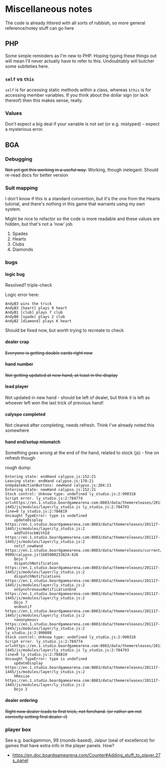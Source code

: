 # Miscellaneous notes

The code is already littered with all sorts of rubbish, so more general reference/notey stuff can go here

## PHP

Some simple reminders as I'm new to PHP. Hoping typing these things out will mean I'll never actually have to refer to this.
Undoubtably will butcher some subtleties here.

### `self` vs `this`

`self` is for accessing static methods within a class, whereas `$this` is for accessing member variables.
If you think about the dollar sign (or lack thereof) then this makes sense, really.

### Values

Don't expect a big deal if your variable is not set (or e.g. mistyped) - expect a mysterious error.

## BGA

### Debugging

~~Not yet got this working in a useful way.~~ Working, though inelegant. Should re-read docs for better version

### Suit mapping

I don't know if this is a standard convention, but it's the one from the Hearts tutorial,
and there's nothing in this game that warrants using my own system.

Might be nice to refactor so the code is more readable and these values are hidden, but that's not a 'now' job.

1. Spades
2. Hearts
3. Clubs
4. Diamonds

### bugs

#### logic bug

Resolved? triple-check

Logic error here:

```
AndyB3 wins the trick
AndyB3 [heart] plays 9 heart
AndyB1 [club] plays 7 club
AndyB0 [spade] plays 2 club
AndyB2 [diamond] plays K heart
```

Should be fixed now, but worth trying to recreate to check

#### dealer crap

~~Everyone is getting double cards right now~~

#### hand number

~~Not getting updated at new hand, at least in the display~~

#### lead player

Not updated in new hand - should be left of dealer, but think it is left as whoever left won the last trick of previous hand!

#### calyspo completed

Not cleared after completing, needs refresh. Think I've already noted this somewhere

#### hand end/setup mismatch

Something goes wrong at the end of the hand, related to stock (js) - fine on refresh though

rough dump:

```
Entering state: endHand calypso.js:152:21
Leaving state: endHand calypso.js:178:21
onUpdateActionButtons: newHand calypso.js:204:21
Entering state: newHand calypso.js:152:21
Stock control: Unknow type: undefined ly_studio.js:2:990318
Script error. ly_studio.js:2:784774
url=https://en.1.studio.boardgamearena.com:8083/data/themereleases/201117-1445/js/modules/layer/ly_studio.js ly_studio.js:2:784793
line=0 ly_studio.js:2:784819
Uncaught TypeError: type is undefined
    updateDisplay https://en.1.studio.boardgamearena.com:8083/data/themereleases/201117-1445/js/modules/layer/ly_studio.js:2
    addToStockWithId https://en.1.studio.boardgamearena.com:8083/data/themereleases/201117-1445/js/modules/layer/ly_studio.js:2
    notif_newHand https://en.1.studio.boardgamearena.com:8083/data/themereleases/current/games/calypso/999999-9999/calypso.js?1605980233624:428
    Dojo 7
    dispatchNotification https://en.1.studio.boardgamearena.com:8083/data/themereleases/201117-1445/js/modules/layer/ly_studio.js:2
    dispatchNotifications https://en.1.studio.boardgamearena.com:8083/data/themereleases/201117-1445/js/modules/layer/ly_studio.js:2
    onSynchronousNotificationEnd https://en.1.studio.boardgamearena.com:8083/data/themereleases/201117-1445/js/modules/layer/ly_studio.js:2
    Dojo 7
    endnotif https://en.1.studio.boardgamearena.com:8083/data/themereleases/201117-1445/js/modules/layer/ly_studio.js:2
    <anonymous> https://en.1.studio.boardgamearena.com:8083/data/themereleases/201117-1445/js/modules/layer/ly_studio.js:2
ly_studio.js:2:990808
Stock control: Unknow type: undefined ly_studio.js:2:990318
Script error. ly_studio.js:2:784774
url=https://en.1.studio.boardgamearena.com:8083/data/themereleases/201117-1445/js/modules/layer/ly_studio.js ly_studio.js:2:784793
line=0 ly_studio.js:2:784819
Uncaught TypeError: type is undefined
    updateDisplay https://en.1.studio.boardgamearena.com:8083/data/themereleases/201117-1445/js/modules/layer/ly_studio.js:2
    hResize https://en.1.studio.boardgamearena.com:8083/data/themereleases/201117-1445/js/modules/layer/ly_studio.js:2
    Dojo 2

```

#### dealer ordering

~~Right now dealer leads to first trick, not forehand. (or rather am not correctly setting first dealer :/)~~

### player box

See e.g. backgammon, 99 (rounds-based), Jaipur (seal of excellence) for games that have extra info in the player panels. How?

* https://en.doc.boardgamearena.com/Counter#Adding_stuff_to_player.27s_panel

